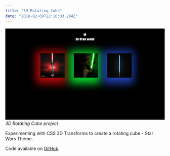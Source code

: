 ```yaml
---
title: "3D Rotating Cube"
date: "2018-02-09T22:10:03.284Z"
---
```


![3D Rotating Cube project](./1.png)
_3D Rotating Cube project_

Experimenting with CSS 3D Transforms to create a rotating cube - Star Wars Theme.

Code available on [GitHub](https://github.com/eneax/3D_Rotating_Cube).
